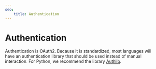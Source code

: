 ```yaml
---
seo:
    title: Authentication
---
```


# Authentication

Authentication is OAuth2. Because it is standardized, most languages will
have an authentication library that should be used instead of manual interaction.
For Python, we recommend the library [Authlib](https://docs.authlib.org/en/latest/).

